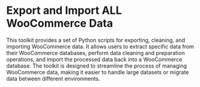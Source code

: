 # Export and Import ALL WooCommerce Data
 This toolkit provides a set of Python scripts for exporting, cleaning, and importing WooCommerce data. It allows users to extract specific data from their WooCommerce databases, perform data cleaning and preparation operations, and import the processed data back into a WooCommerce database. The toolkit is designed to streamline the process of managing WooCommerce data, making it easier to handle large datasets or migrate data between different environments.
